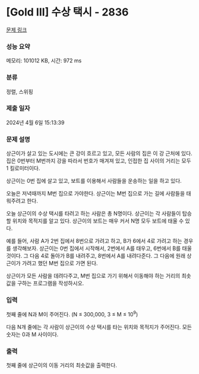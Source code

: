 # [Gold III] 수상 택시 - 2836 

[문제 링크](https://www.acmicpc.net/problem/2836) 

### 성능 요약

메모리: 101012 KB, 시간: 972 ms

### 분류

정렬, 스위핑

### 제출 일자

2024년 4월 6일 15:13:39

### 문제 설명

<p>상근이가 살고 있는 도시에는 큰 강이 흐르고 있고, 모든 사람의 집은 이 강 근처에 있다. 집은 0번부터 M번까지 강을 따라서 번호가 매겨져 있고, 인접한 집 사이의 거리는 모두 1 킬로미터이다.</p>

<p>상근이는 0번 집에 살고 있고, 보트를 이용해서 사람들을 운송하는 일을 하고 있다.</p>

<p>오늘은 저녁때까지 M번 집으로 가야한다. 상근이는 M번 집으로 가는 길에 사람들을 태워주려고 한다.</p>

<p>오늘 상근이의 수상 택시를 타려고 하는 사람은 총 N명이다. 상근이는 각 사람들이 탑승할 위치와 목적지를 알고 있다. 상근이의 보트는 매우 커서 N명 모두 보트에 태울 수 있다.</p>

<p>예를 들어, 사람 A가 2번 집에서 8번으로 가려고 하고, B가 6에서 4로 가려고 하는 경우를 생각해보자. 상근이는 0번 집에서 시작해서, 2번에서 A를 태우고, 6번에서 B를 태울 것이다. 그 다음 4로 돌아가 B를 내려주고, 8번에서 A를 내려다준다. 그 다음에 원래 상근이가 가려고 했던 M번 집으로 가면 된다.</p>

<p>상근이가 모든 사람을 데려다주고, M번 집으로 가기 위해서 이동해야 하는 거리의 최솟값을 구하는 프로그램을 작성하시오.</p>

### 입력 

 <p>첫째 줄에 N과 M이 주어진다. (N ≤ 300,000, 3 ≤ M ≤ 10<sup>9</sup>)</p>

<p>다음 N개 줄에는 각 사람이 상근이의 수상 택시를 타는 위치와 목적지가 주어진다. 모든 숫자는 0과 M 사이이다.</p>

### 출력 

 <p>첫째 줄에 상근이의 이동 거리의 최솟값을 출력한다.</p>

